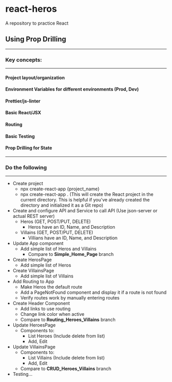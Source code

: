 # react-heros
A repository to practice React

## Using Prop Drilling

--- 
### Key concepts: 

---
#### Project layout/organization

#### Environment Variables for different environments (Prod, Dev)
#### Prettier/js-linter 
#### Basic React/JSX
#### Routing
#### Basic Testing
#### Prop Drilling for State

---

### Do the following

---
- Create project
	- npx create-react-app {project_name}
	- npx create-react-app . (This will create the React project in the current directory. This is helpful if you've already created the directory and initialized it as a Git repo)
- Create and configure API and Service to call API (Use json-server or actual REST server)
	- Heros (GET, POST/PUT, DELETE)
		- Heros have an ID, Name, and Description 
	- Villains (GET, POST/PUT, DELETE)
		- Villians have an ID, Name, and Description 
- Update App component
	- Add simple list of Heros and Villains
    	- Compare to **Simple_Home_Page** branch
- Create HerosPage
	- Add simple list of Heros
- Create VillainsPage 
	- Add simple list of Villains
- Add Routing to App
	- Make Heros the default route
	- Add a PageNotFound component and display it if a route is not found
	- Verify routes work by manually entering routes
- Create Header Component 
	- Add links to use routing
	- Change link color when active
	- Compare to **Routing_Heroes_Villains** branch
- Update HeroesPage
	- Components to:
		- List Heroes (Include delete from list)
		- Add, Edit
- Update VillainsPage 
	- Components to:
		- List Villains (Include delete from list)
		- Add, Edit
	- Compare to **CRUD_Heroes_Villains** branch
- Testing...
